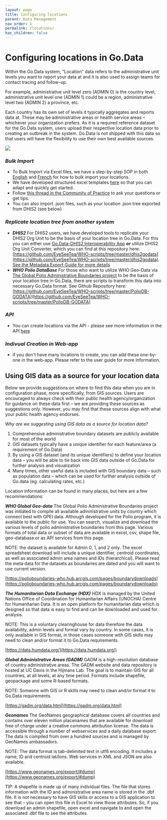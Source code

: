 ```yaml
---
layout: page
title: Configuring locations
parent: Data Management
nav_order: 1
permalink: /locations/
has_children: false
---
```


# Configuring locations in Go.Data 

Within the Go.Data system, “Location” data refers to the administrative unit levels you want to report your data at and it is also used to assign teams for contact tracing and follow-up. 

For example, administrative unit level zero (ADMIN 0) is the country level, administrative unit level one (ADMIN 1) could be a region, administrative level two (ADMIN 2) a province, etc. 

Each country has its own set of levels it typically aggregates and reports data at. These may be administrative areas or health service areas – whichever your organization prefers. As it is a required reference dataset for the Go.Data system, users upload their respective location data prior to creating an outbreak in the system. Go.Data is not shipped with this data so that users will have the flexibility to use their own best available sources. 

![](../assets/location_tree_godata.PNG)

### ***Bulk Import*** 
- To Bulk Import via Excel files, we have a step-by-step SOP in both [English](https://sprcdn-assets.sprinklr.com/1652/4b8d1d7d-12cf-4911-987e-e9a1a0fd3c41-2422637769.pdf) and [French]() for how to bulk import your locations. 
- We have developed structured excel templates [here](https://github.com/WorldHealthOrganization/godata/tree/master/docs/data-mgmt/1-locations) so that you can adapt and quickly get started.
- Follow [this thread in the Community of Practice](https://community-godata.who.int/conversations/locations-reference-data-languages/sop-bulk-importing-locations-into-godata/6022b951ed9dc017691d861f) to ask your questions or get tips.
- You can also import .json files, such as your location .json tree exported from DHIS2 (see below)

### ***Replicate location tree from another system***
- ***DHIS2*** For DHIS2 users, we have developed tools to replicate your DHIS2 Org Unit to be the basis of your location tree in Go.Data. For this you can either use [Go.Data-DHIS2 Interoperability App](https://github.com/WorldHealthOrganization/dhis2-godata-interoperability) ***or*** utilize DHIS2 Org Unit Converter, which you can find at this repository here: [https://github.com/EyeSeeTea/WHO-scripts/tree/master/dhis2godata](https://github.com/EyeSeeTea/WHO-scripts/tree/master/dhis2godata). [See the Metadata Export Guide for more details](https://github.com/WorldHealthOrganization/godata/blob/master/docs/interoperability/GoData%20-%20DHIS2%20interoperability-%20Metadata%20Export%20Guide.pdf)
- ***WHO Polio DataBase*** For those who want to utilize WHO Geo-Data via [The Global Polio Administrative Boundaries project](https://polioboundaries-who.hub.arcgis.com/pages/boundarydownloads) to be the basis of your location tree in Go.Data, there are scripts to transform this data into necessary Go.Data format. See Github Repository here: [https://github.com/EyeSeeTea/WHO-scripts/tree/master/PolioDB-GODATA](https://github.com/EyeSeeTea/WHO-scripts/tree/master/PolioDB-GODATA)

### ***API***
- You can create locations via the API - please see more information in the API [here](https://worldhealthorganization.github.io/godata/api-docs/)

### ***Indivual Creation in Web-app***
- if you don't have many locations to create, you can add these one-by-one in the web-app. Please refer to the user guide for more information.

## Using GIS data as a source for your location data
Below we provide suggestions on where to find this data when you are in configuration phase, more specifically, from GIS sources. Users are encouraged to always check with their public health agency/organization for guidance on these data first – we are providing these sources as suggestions only. However, you may find that these sources align with what your public health agency endorses.

_Why are we suggesting using GIS data as a source for location data?_
1.	Comprehensive administrative boundary datasets are publicly available for most of the world
2.	GIS datasets typically have a unique identifier for each feature/area (a requirement of Go.Data)
3.	By using a GIS dataset (and its unique identifiers) to define your location data – you will be able to tie back into GIS data outside of Go.Data for further analysis and visualization
4.	Many times, other useful data is included with GIS boundary data – such as population data – which can be used for further analysis outside of Go.data (eg. calculating rates, etc.)

Location information can be found in many places, but here are a few recommendations:

***WHO Global Geo-data***
The Global Polio Administrative Boundaries project was initiated to compile all available administrative units by country which connect best with GPEI data. Although developed for the Polio program, it is available to the public for use. You can search, visualize and download the various levels of polio administrative boundaries from this page. Various formats of total data or subset of data are available in excel, csv, shape file, geo-database or as API services from this page. 

NOTE: the dataset is available for Admin 0, 1, and 2 only. The excel spreadsheet download will include a unique identifier, centroid coordinates, as well as associated admin area names and IDs (hierarchical). Please read the meta data for the datasets as boundaries are dated and you will want to use current version.

[https://polioboundaries-who.hub.arcgis.com/pages/boundarydownloads](https://polioboundaries-who.hub.arcgis.com/pages/boundarydownloads)

***The Humanitarian Data Exchange (HDX)***
HDX is managed by the United Nations Office of Coordination for Humanitarian Affairs (UNOCHA) Centre for Humanitarian Data. It is an open platform for humanitarian data which is designed so that data is easy to find and can be downloaded and used for analysis. 

NOTE: This is a voluntary clearinghouse for data therefore the data availability, admin levels and format vary by country. In some cases, it is only available in GIS format, in those cases someone with GIS skills may need to clean and/or format it to Go.Data requirements.

[https://data.humdata.org/](https://data.humdata.org/)

***Global Administrative Areas (GADM)***
GADM is a high-resolution database of country administrative areas. The GADM website and data repository is hosted at UC Davis in the Hijmans Lab. The goal is to maintain GIS for all countries, at all levels, at any time period. Formats include shapefile, geopackage and some R-based formats.

NOTE: Someone with GIS or R skills may need to clean and/or format it to Go.Data requirements.

[https://gadm.org/data.html](https://gadm.org/data.html)

***Geonames***
The GeoNames geographical database covers all countries and contains over eleven million placenames that are available for download free of charge under a creative commons attribution license. The data is accessible through a number of webservices and a daily database export. The data is compiled from over a hundred sources and is managed by GeoNames ambassadors.

NOTE: The data format is tab-delimited text in utf8 encoding. It includes a name, ID and centroid lat/lons. Web services in XML and JSON are also available.

[https://www.geonames.org/export/#dump](https://www.geonames.org/export/#dump)

TIP: A shapefile is made up of many individual files. The file that stores information with the ID and administrative area name is stored in the .dbf file. It is not necessary to have GIS skills or access to a GIS application to see that – you can open this file in Excel to view those attributes. So, if you download an admin shapefile, open excel and navigate to and open the associated .dbf file to see the attributes.

